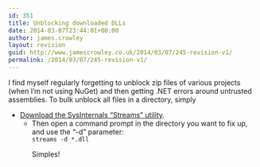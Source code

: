 ```yaml
---
id: 351
title: Unblocking downloaded DLLs
date: 2014-03-07T23:44:01+00:00
author: james.crowley
layout: revision
guid: http://www.jamescrowley.co.uk/2014/03/07/245-revision-v1/
permalink: /2014/03/07/245-revision-v1/
---
```

I find myself regularly forgetting to unblock zip files of various projects (when I&#8217;m not using NuGet) and then getting .NET errors around untrusted assemblies. To bulk unblock all files in a directory, simply

  * [Download the SysInternals &#8220;Streams&#8221; utility](http://technet.microsoft.com/en-us/sysinternals/bb897440.aspx). 
      * Then open a command prompt in the directory you want to fix up, and use the &#8220;-d&#8221; parameter:  
        `streams -d *.dll`</p> 
        Simples!